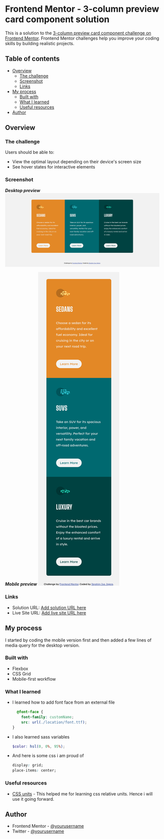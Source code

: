 # Frontend Mentor - 3-column preview card component solution

This is a solution to the [3-column preview card component challenge on Frontend Mentor](https://www.frontendmentor.io/challenges/3column-preview-card-component-pH92eAR2-). Frontend Mentor challenges help you improve your coding skills by building realistic projects. 

## Table of contents

- [Overview](#overview)
  - [The challenge](#the-challenge)
  - [Screenshot](#screenshot)
  - [Links](#links)
- [My process](#my-process)
  - [Built with](#built-with)
  - [What I learned](#what-i-learned)
  - [Useful resources](#useful-resources)
- [Author](#author)

## Overview

### The challenge

Users should be able to:

- View the optimal layout depending on their device's screen size
- See hover states for interactive elements

### Screenshot

_**Desktop preview**_
![Desktop preview](./images/Screenshot-desktop.png)

_**Mobile preview**_
![Mobile preview](./images/Screenshot-mobile.png)


### Links

- Solution URL: [Add solution URL here](https://www.frontendmentor.io/challenges/3column-preview-card-component-pH92eAR2-/hub/responsive-3column-preview-card-component-using-flex-and-grid-gAv92HwIg)
- Live Site URL: [Add live site URL here](https://vibrant-shockley-38e111.netlify.app)

## My process

I started by coding the mobile version first and then added a few lines of media query for the desktop version.

### Built with

- Flexbox
- CSS Grid
- Mobile-first workflow

### What I learned

- I learned how to add font face from an external file  
  ```css
    @font-face {
      font-family: customName;
      src: url(./location/font.ttf);
  }
  ```
- I also learned sass variables  
  ```scss
  $color: hsl(0, 0%, 95%);
  ```
- And here is some css i am proud of  
  ```css
  display: grid;
  place-items: center;
  ```

### Useful resources

- [CSS units](https://blog.devgenius.io/a-bite-sized-best-practices-guide-for-css-units-em-rem-px-and-more-f621c0d56df4) - This helped me for learning css relative units. Hence i will use it going forward.

## Author

- Frontend Mentor - [@yourusername](https://www.frontendmentor.io/profile/ibraimisa)
- Twitter - [@yourusername](https://www.twitter.com/Ibrahim_Isa274)
